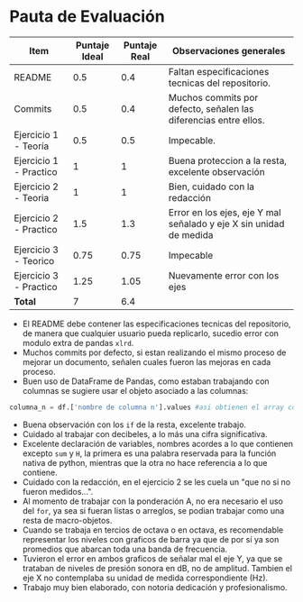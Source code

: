 # Pauta de Evaluación

| Item | Puntaje Ideal | Puntaje Real| Observaciones generales |
|------|---------------|-------------|-------------------------|
| README | 0.5 | 0.4 | Faltan especificaciones tecnicas del repositorio. |
| Commits | 0.5 | 0.4 | Muchos commits por defecto, señalen las diferencias entre ellos. |
| Ejercicio 1 - Teoría | 0.5 | 0.5 | Impecable. |
| Ejercicio 1 - Practico | 1 | 1 | Buena proteccion a la resta, excelente observación |
| Ejercicio 2 - Teoria | 1 | 1 | Bien, cuidado con la redacción |
| Ejercicio 2 - Practico | 1.5 | 1.3 | Error en los ejes, eje Y mal señalado y eje X sin unidad de medida |
| Ejercicio 3 - Teorico | 0.75 | 0.75 | Impecable |
| Ejercicio 3 - Practico | 1.25 | 1.05 | Nuevamente error con los ejes |
| **Total** | 7 | 6.4 | ||

+ El README debe contener las especificaciones tecnicas del repositorio, de manera que cualquier usuario pueda replicarlo, sucedio error con modulo extra de pandas ```xlrd```.
+ Muchos commits por defecto, si estan realizando el mismo proceso de mejorar un documento, señalen cuales fueron las mejoras en cada proceso.
+ Buen uso de DataFrame de Pandas, como estaban trabajando con columnas se sugiere usar el objeto asociado a las columnas:

```python
columna_n = df.['nombre de columna n'].values #asi obtienen el array con los datos presentes en esta columna del DataFrame
```

+ Buena observación con los `if` de la resta, excelente trabajo.
+ Cuidado al trabajar con decibeles, a lo más una cifra significativa.
+ Excelente declaración de variables, nombres acordes a lo que contienen excepto `sum` y `H`, la primera es una palabra reservada para la función nativa de python, mientras que la otra no hace referencia a lo que contiene.
+ Cuidado con la redacción, en el ejercicio 2 se les cuela un "que no si no fueron medidos...".
+ Al momento de trabajar con la ponderación A, no era necesario el uso del `for`, ya sea si fueran listas o arreglos, se podian trabajar como una resta de macro-objetos.
+ Cuando se trabaja en tercios de octava o en octava, es recomendable representar los niveles con graficos de barra ya que de por sí ya son promedios que abarcan toda una banda de frecuencia.
+ Tuvieron el error en ambos graficos de señalar mal el eje Y, ya que se trataban de niveles de presión sonora en dB, no de amplitud. Tambien el eje X no contemplaba su unidad de medida correspondiente (Hz).
+ Trabajo muy bien elaborado, con notoria dedicación y profesionalismo.
  